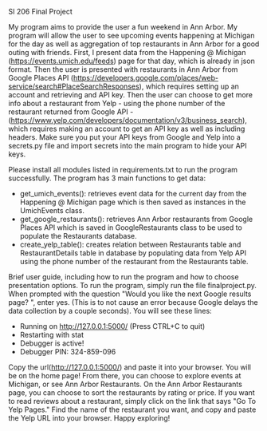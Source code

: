 SI 206 Final Project

My program aims to provide the user a fun weekend in Ann Arbor. My program will allow the user to see upcoming events happening at Michigan for the day as well as aggregation of top restaurants in Ann Arbor for a good outing with friends. First, I present data from the Happening @ Michigan (https://events.umich.edu/feeds) page for that day, which is already in json format. Then the user is presented with restaurants in Ann Arbor from Google Places API (https://developers.google.com/places/web-service/search#PlaceSearchResponses), which requires setting up an account and retrieving and API key. Then the user can choose to get more info about a restaurant from Yelp - using the phone number of the restaurant returned from Google API - (https://www.yelp.com/developers/documentation/v3/business_search), which requires making an account to get an API key as well as including headers. Make sure you put your API keys from Google and Yelp into a secrets.py file and import secrets into the main program to hide your API keys.

Please install all modules listed in requirements.txt to run the program successfully.
The program has 3 main functions to get data:
- get_umich_events(): retrieves event data for the current day from the Happening @ Michigan page which is then saved as instances in the UmichEvents class.
- get_google_restaurants(): retrieves Ann Arbor restaurants from Google Places API which is saved in GoogleRestaurants class to be used to populate the Restaurants database.
- create_yelp_table(): creates relation between Restaurants table and RestaurantDetails table in database by populating data from Yelp API using the phone number of the restaurant from the Restaurants table.

Brief user guide, including how to run the program and how to choose presentation options.
To run the program, simply run the file finalproject.py. When prompted with the question "Would you like the next Google results page? ", enter yes. (This is to not cause an error because Google delays the data collection by a couple seconds). You will see these lines:
  - Running on http://127.0.0.1:5000/ (Press CTRL+C to quit)
  - Restarting with stat
  - Debugger is active!
  - Debugger PIN: 324-859-096


Copy the url(http://127.0.0.1:5000/) and paste it into your browser. You will be on the home page! From there, you can choose to explore events at Michigan, or see Ann Arbor Restaurants. On the Ann Arbor Restaurants page, you can choose to sort the restaurants by rating or price. If you want to read reviews about a restaurant, simply click on the link that says "Go To Yelp Pages." Find the name of the restaurant you want, and copy and paste the Yelp URL into your browser.
Happy exploring!
